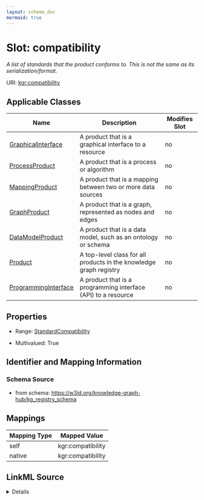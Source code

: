 ```yaml
---
layout: schema_doc
mermaid: true
---
```




# Slot: compatibility


_A list of standards that the product conforms to. This is not the same as its serialization/format._





URI: [kgr:compatibility](https://w3id.org/bridge2ai/data-sheets-schema/compatibility)



<!-- no inheritance hierarchy -->





## Applicable Classes

| Name | Description | Modifies Slot |
| --- | --- | --- |
| [GraphicalInterface](GraphicalInterface.html) | A product that is a graphical interface to a resource |  no  |
| [ProcessProduct](ProcessProduct.html) | A product that is a process or algorithm |  no  |
| [MappingProduct](MappingProduct.html) | A product that is a mapping between two or more data sources |  no  |
| [GraphProduct](GraphProduct.html) | A product that is a graph, represented as nodes and edges |  no  |
| [DataModelProduct](DataModelProduct.html) | A product that is a data model, such as an ontology or schema |  no  |
| [Product](Product.html) | A top-level class for all products in the knowledge graph registry |  no  |
| [ProgrammingInterface](ProgrammingInterface.html) | A product that is a programming interface (API) to a resource |  no  |







## Properties

* Range: [StandardCompatibility](StandardCompatibility.html)

* Multivalued: True





## Identifier and Mapping Information







### Schema Source


* from schema: https://w3id.org/knowledge-graph-hub/kg_registry_schema




## Mappings

| Mapping Type | Mapped Value |
| ---  | ---  |
| self | kgr:compatibility |
| native | kgr:compatibility |




## LinkML Source

<details>
```yaml
name: compatibility
description: A list of standards that the product conforms to. This is not the same
  as its serialization/format.
from_schema: https://w3id.org/knowledge-graph-hub/kg_registry_schema
rank: 1000
alias: compatibility
owner: Product
domain_of:
- Product
range: StandardCompatibility
multivalued: true
inlined: true

```
</details>
